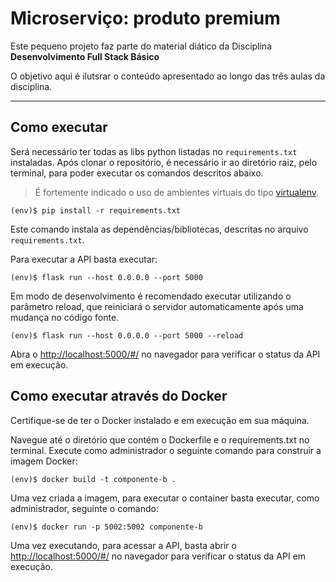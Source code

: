 # Microserviço: produto premium

Este pequeno projeto faz parte do material diático da Disciplina **Desenvolvimento Full Stack Básico** 

O objetivo aqui é ilutsrar o conteúdo apresentado ao longo das três aulas da disciplina.

---
## Como executar 


Será necessário ter todas as libs python listadas no `requirements.txt` instaladas.
Após clonar o repositório, é necessário ir ao diretório raiz, pelo terminal, para poder executar os comandos descritos abaixo.

> É fortemente indicado o uso de ambientes virtuais do tipo [virtualenv](https://virtualenv.pypa.io/en/latest/installation.html).

```
(env)$ pip install -r requirements.txt
```

Este comando instala as dependências/bibliotecas, descritas no arquivo `requirements.txt`.

Para executar a API  basta executar:

```
(env)$ flask run --host 0.0.0.0 --port 5000
```

Em modo de desenvolvimento é recomendado executar utilizando o parâmetro reload, que reiniciará o servidor
automaticamente após uma mudança no código fonte. 

```
(env)$ flask run --host 0.0.0.0 --port 5000 --reload
```

Abra o [http://localhost:5000/#/](http://localhost:5000/#/) no navegador para verificar o status da API em execução.

## Como executar através do Docker


Certifique-se de ter o Docker instalado e em execução em sua máquina.

Navegue até o diretório que contém o Dockerfile e o requirements.txt no terminal. Execute como administrador o seguinte comando para construir a imagem Docker:

```
(env)$ docker build -t componente-b .
```

Uma vez criada a imagem, para executar o container basta executar, como administrador, seguinte o comando:

```
(env)$ docker run -p 5002:5002 componente-b
```

Uma vez executando, para acessar a API, basta abrir o [http://localhost:5000/#/](http://localhost:5002/#/) no navegador para verificar o status da API em execução.
